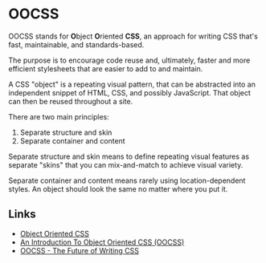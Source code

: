 # OOCSS

OOCSS stands for **O**bject **O**riented **CSS**, an approach for writing CSS that's fast, maintainable, and standards-based.

The purpose is to encourage code reuse and, ultimately, faster and more efficient stylesheets that are easier to add to and maintain.

A CSS "object" is a repeating visual pattern, that can be abstracted into an independent snippet of HTML, CSS, and possibly JavaScript. That object can then be reused throughout a site.

There are two main principles:

1. Separate structure and skin
1. Separate container and content

Separate structure and skin means to define repeating visual features as separate "skins" that you can mix-and-match to achieve visual variety.

Separate container and content means rarely using location-dependent styles. An object should look the same no matter where you put it.

## Links

* [Object Oriented CSS](https://github.com/stubbornella/oocss/wiki)
* [An Introduction To Object Oriented CSS (OOCSS)](https://www.smashingmagazine.com/2011/12/an-introduction-to-object-oriented-css-oocss/)
* [OOCSS - The Future of Writing CSS](https://www.keycdn.com/blog/oocss)
